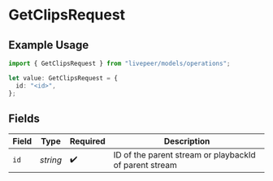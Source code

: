 # GetClipsRequest

## Example Usage

```typescript
import { GetClipsRequest } from "livepeer/models/operations";

let value: GetClipsRequest = {
  id: "<id>",
};
```

## Fields

| Field                                                  | Type                                                   | Required                                               | Description                                            |
| ------------------------------------------------------ | ------------------------------------------------------ | ------------------------------------------------------ | ------------------------------------------------------ |
| `id`                                                   | *string*                                               | :heavy_check_mark:                                     | ID of the parent stream or playbackId of parent stream |